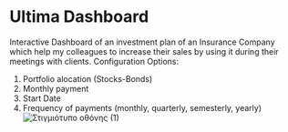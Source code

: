 # Ultima Dashboard
Interactive Dashboard of an investment plan of an Insurance Company 
which help my colleagues to increase their sales by using it during their meetings with clients.
Configuration Options:
1. Portfolio alocation (Stocks-Bonds)
2. Monthly payment
3. Start Date
4. Frequency of payments (monthly, quarterly, semesterly, yearly)
![Στιγμιότυπο οθόνης (1)](https://user-images.githubusercontent.com/90036187/171159954-eeb2b6ad-48ef-4f59-82cf-87ed8de06cbb.png)
